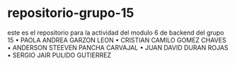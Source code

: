 # repositorio-grupo-15
 este es el repositorio para la actividad del modulo 6 de backend del grupo 15
• PAOLA ANDREA GARZON LEON
• CRISTIAN CAMILO GOMEZ CHAVES
• ANDERSON STEEVEN PANCHA CARVAJAL
• JUAN DAVID DURAN ROJAS
• SERGIO JAIR PULIDO GUTIERREZ

